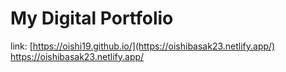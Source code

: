 # My Digital Portfolio
link: [https://oishi19.github.io/](https://oishibasak23.netlify.app/)
https://oishibasak23.netlify.app/
